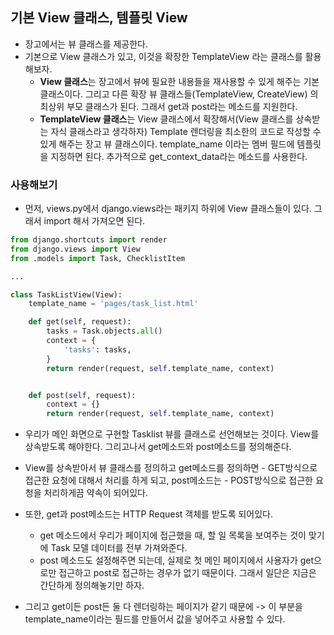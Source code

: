## 기본 View 클래스, 템플릿 View
- 장고에서는 뷰 클래스를 제공한다.
- 기본으로 View 클래스가 있고, 이것을 확장한 TemplateView 라는 클래스를 활용해보자. 
  - **View 클래스**는 장고에서 뷰에 필요한 내용들을 재사용할 수 있게 해주는 기본 클래스이다. 그리고 다른 확장 뷰 클래스들(TemplateView, CreateView) 의 최상위 부모 클래스가 된다. 그래서 get과 post라는 메소드를 지원한다.
  - **TemplateView 클래스**는 View 클래스에서 확장해서(View 클래스를 상속받는 자식 클래스라고 생각하자) Template 렌더링을 최소한의 코드로 작성할 수 있게 해주는 장고 뷰 클래스이다. template_name 이라는 멤버 필드에 템플릿을 지정하면 된다.
    추가적으로 get_context_data라는 메소드를 사용한다. 
    


### 사용해보기
- 먼저, views.py에서 django.views라는 패키지 하위에 View 클래스들이 있다. 그래서 import 해서 가져오면 된다.
```python
from django.shortcuts import render
from django.views import View 
from .models import Task, ChecklistItem

...

class TaskListView(View):
    template_name = 'pages/task_list.html'

    def get(self, request):
        tasks = Task.objects.all()
        context = {
            'tasks': tasks,
        }
        return render(request, self.template_name, context)


    def post(self, request):
        context = {}
        return render(request, self.template_name, context)
```


- 우리가 메인 화면으로 구현할 Tasklist 뷰를 클래스로 선언해보는 것이다. View를 상속받도록 해야한다. 그리고나서 get메소드와 post메소드를 정의해준다.
- View를 상속받아서 뷰 클래스를 정의하고 get메소드를 정의하면 - GET방식으로 접근한 요청에 대해서 처리를 하게 되고, post메소드는 - POST방식으로 접근한 요청을 처리하게끔 약속이 되어있다. 
- 또한, get과 post메소드는 HTTP Request 객체를 받도록 되어있다. 
  - get 메소드에서 우리가 페이지에 접근했을 때, 할 일 목록을 보여주는 것이 맞기에 Task 모델 데이터를 전부 가져와준다.
  - post 메소드도 설정해주면 되는데, 실제로 첫 메인 페이지에서 사용자가 get으로만 접근하고 post로 접근하는 경우가 없기 때문이다. 그래서 일단은 지금은 간단하게 정의해놓기만 하자.
  
- 그리고 get이든 post든 둘 다 렌더링하는 페이지가 같기 때문에 -> 이 부분을 template_name이라는 필드를 만들어서 값을 넣어주고 사용할 수 있다.
